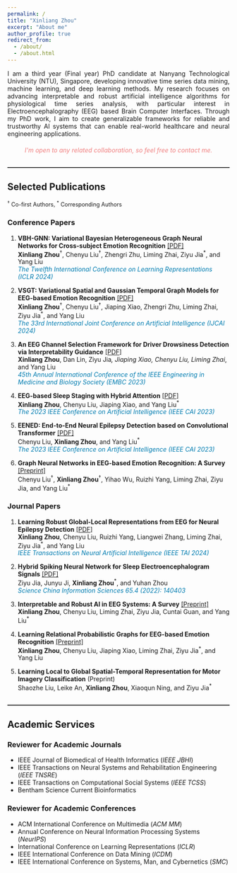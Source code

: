 ```yaml
---
permalink: /
title: "Xinliang Zhou"
excerpt: "About me"
author_profile: true
redirect_from: 
  - /about/
  - /about.html
---
```


<div style="text-align: justify;">
I am a third year (Final year) PhD candidate at Nanyang Technological University (NTU), Singapore, developing innovative time series data mining, machine learning, and deep learning methods. My research focuses on advancing interpretable and robust artificial intelligence algorithms for physiological time series analysis, with particular interest in Electroencephalography (EEG) based Brain Computer Interfaces. Through my PhD work, I aim to create generalizable frameworks for reliable and trustworthy AI systems that can enable real-world healthcare and neural engineering applications.
</div>

<p style="text-align: center; font-style: italic; color: #F08080; margin-top: 20px;">
I'm open to any related collaboration, so feel free to contact me.
</p>

<hr style="border: none; height: 2px; background-color: #333; margin: 30px 0;">

## Selected Publications

<p style="font-size: 0.9em;"><sup>†</sup> Co-first Authors, <sup>*</sup> Corresponding Authors</p>

### Conference Papers

1. **VBH-GNN: Variational Bayesian Heterogeneous Graph Neural Networks for Cross-subject Emotion Recognition** [[PDF]](https://openreview.net/pdf?id=EArTDUmILF)<br>
   **Xinliang Zhou**<sup>†</sup>, Chenyu Liu<sup>†</sup>, Zhengri Zhu, Liming Zhai, Ziyu Jia<sup>*</sup>, and Yang Liu<br>
   <span style="color:#007CB0; font-style: italic;">The Twelfth International Conference on Learning Representations (ICLR 2024)</span>

2. **VSGT: Variational Spatial and Gaussian Temporal Graph Models for EEG-based Emotion Recognition** [[PDF]](https://www.researchgate.net/publication/379731227_VSGT_Variational_Spatial_and_Gaussian_Temporal_Graph_Models_for_EEG-based_Emotion_Recognition#fullTextFileContent)<br>
   **Xinliang Zhou**<sup>†</sup>, Chenyu Liu<sup>†</sup>, Jiaping Xiao, Zhengri Zhu, Liming Zhai, Ziyu Jia<sup>*</sup>, and Yang Liu<br>
   <span style="color:#007CB0; font-style: italic;">The 33rd International Joint Conference on Artificial Intelligence (IJCAI 2024)</span>

3. **An EEG Channel Selection Framework for Driver Drowsiness Detection via Interpretability Guidance** [[PDF]](https://ieeexplore.ieee.org/abstract/document/10341126)<br>
   **Xinliang Zhou**, Dan Lin, Ziyu Jia<sup>*</sup>, Jiaping Xiao, Chenyu Liu, Liming Zhai<sup>*</sup>, and Yang Liu<br>
   <span style="color:#007CB0; font-style: italic;">45th Annual International Conference of the IEEE Engineering in Medicine and Biology Society (EMBC 2023)</span>

4. **EEG-based Sleep Staging with Hybrid Attention** [[PDF]](https://ieeexplore.ieee.org/abstract/document/10194990)<br>
   **Xinliang Zhou**, Chenyu Liu, Jiaping Xiao, and Yang Liu<sup>*</sup><br>
   <span style="color:#007CB0; font-style: italic;">The 2023 IEEE Conference on Artificial Intelligence (IEEE CAI 2023)</span>

5. **EENED: End-to-End Neural Epilepsy Detection based on Convolutional Transformer** [[PDF]](https://ieeexplore.ieee.org/abstract/document/10195058)<br>
   Chenyu Liu, **Xinliang Zhou**, and Yang Liu<sup>*</sup><br>
   <span style="color:#007CB0; font-style: italic;">The 2023 IEEE Conference on Artificial Intelligence (IEEE CAI 2023)</span>

6. **Graph Neural Networks in EEG-based Emotion Recognition: A Survey** [[Preprint]](https://arxiv.org/pdf/2402.01138.pdf)<br>
   Chenyu Liu<sup>†</sup>, **Xinliang Zhou**<sup>†</sup>, Yihao Wu, Ruizhi Yang, Liming Zhai, Ziyu Jia, and Yang Liu<sup>*</sup>

### Journal Papers

1. **Learning Robust Global-Local Representations from EEG for Neural Epilepsy Detection** [[PDF]](https://ieeexplore.ieee.org/abstract/document/10541111)<br>
   **Xinliang Zhou**, Chenyu Liu, Ruizhi Yang, Liangwei Zhang, Liming Zhai, Ziyu Jia<sup>*</sup>, and Yang Liu<br>
   <span style="color:#007CB0; font-style: italic;">IEEE Transactions on Neural Artificial Intelligence (IEEE TAI 2024)</span>

2. **Hybrid Spiking Neural Network for Sleep Electroencephalogram Signals** [[PDF]](https://link.springer.com/article/10.1007/s11432-021-3380-1)<br>
   Ziyu Jia, Junyu Ji, **Xinliang Zhou**<sup>*</sup>, and Yuhan Zhou<br>
   <span style="color:#007CB0; font-style: italic;">Science China Information Sciences 65.4 (2022): 140403</span>

3. **Interpretable and Robust AI in EEG Systems: A Survey** [[Preprint]](https://arxiv.org/pdf/2304.10755.pdf)<br>
   **Xinliang Zhou**, Chenyu Liu, Liming Zhai, Ziyu Jia, Cuntai Guan, and Yang Liu<sup>*</sup>

4. **Learning Relational Probabilistic Graphs for EEG-based Emotion Recognition** [[Preprint]](https://www.researchgate.net/publication/379325479_Learning_Relational_Probabilistic_Graphs_for_EEG-based_Emotion_Recognition)<br>
   **Xinliang Zhou**, Chenyu Liu, Jiaping Xiao, Liming Zhai, Ziyu Jia<sup>*</sup>, and Yang Liu

5. **Learning Local to Global Spatial-Temporal Representation for Motor Imagery Classification** (Preprint)<br>
   Shaozhe Liu, Leike An, **Xinliang Zhou**, Xiaoqun Ning, and Ziyu Jia<sup>*</sup>

<hr style="border: none; height: 2px; background-color: #333; margin: 30px 0;">

## Academic Services

### Reviewer for Academic Journals
- IEEE Journal of Biomedical of Health Informatics (*IEEE JBHI*)
- IEEE Transactions on Neural Systems and Rehabilitation Engineering (*IEEE TNSRE*)
- IEEE Transactions on Computational Social Systems (*IEEE TCSS*)
- Bentham Science Current Bioinformatics

### Reviewer for Academic Conferences
- ACM International Conference on Multimedia (*ACM MM*)
- Annual Conference on Neural Information Processing Systems (*NeurIPS*)
- International Conference on Learning Representations (*ICLR*)
- IEEE International Conference on Data Mining (*ICDM*)
- IEEE International Conference on Systems, Man, and Cybernetics (*SMC*)
